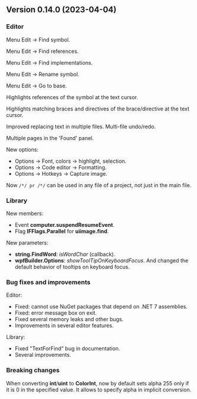## Version 0.14.0 (2023-04-04)

### Editor
Menu Edit -> Find symbol.

Menu Edit -> Find references.

Menu Edit -> Find implementations.

Menu Edit -> Rename symbol.

Menu Edit -> Go to base.

Highlights references of the symbol at the text cursor.

Highlights matching braces and directives of the brace/directive at the text cursor.

Improved replacing text in multiple files. Multi-file undo/redo.

Multiple pages in the 'Found' panel.

New options:
- Options -> Font, colors -> highlight, selection.
- Options -> Code editor -> Formatting.
- Options -> Hotkeys -> Capture image.

Now `/*/ pr /*/` can be used in any file of a project, not just in the main file.

### Library
New members:
- Event **computer.suspendResumeEvent**.
- Flag **IFFlags.Parallel** for **uiimage.find**.

New parameters:
- **string.FindWord**: *isWordChar* (callback).
- **wpfBuilder.Options**: *showToolTipOnKeyboardFocus*. And changed the default behavior of tooltips on keyboard focus.

### Bug fixes and improvements

Editor:
- Fixed: cannot use NuGet packages that depend on .NET 7 assemblies.
- Fixed: error message box on exit.
- Fixed several memory leaks and other bugs.
- Improvements in several editor features.

Library:
- Fixed "TextForFind" bug in documentation.
- Several improvements.


### Breaking changes
When converting **int**/**uint** to **ColorInt**, now by default sets alpha 255 only if it is 0 in the specified value. It allows to specify alpha in implicit conversion.
